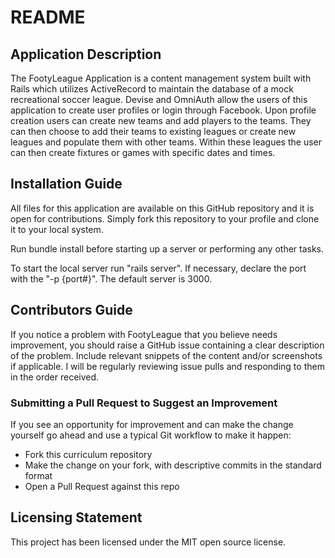 # README

## Application Description
The FootyLeague Application is a content management system built with Rails which utilizes ActiveRecord to maintain the database of a mock recreational soccer league. Devise and OmniAuth allow the users of this application to create user profiles or login through Facebook. Upon profile creation users can create new teams and add players to the teams. They can then choose to add their teams to existing leagues or create new leagues and populate them with other teams. Within these leagues the user can then create fixtures or games with specific dates and times.

## Installation Guide
All files for this application are available on this GitHub repository and it is open for contributions. Simply fork this repository to your profile and clone it to your local system.

Run bundle install before starting up a server or performing any other tasks.

To start the local server run "rails server". If necessary, declare the port with the "-p {port#}". The default server is 3000.

## Contributors Guide
If you notice a problem with FootyLeague that you believe needs improvement, you should raise a GitHub issue containing a clear description of the problem. Include relevant snippets of the content and/or screenshots if applicable. I will be regularly reviewing issue pulls and responding to them in the order received.

### Submitting a Pull Request to Suggest an Improvement
If you see an opportunity for improvement and can make the change yourself go ahead and use a typical Git workflow to make it happen:
* Fork this curriculum repository
* Make the change on your fork, with descriptive commits in the standard format
* Open a Pull Request against this repo

## Licensing Statement
This project has been licensed under the MIT open source license.
